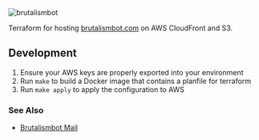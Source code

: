 <img alt="brutalismbot" src="https://brutalismbot.com/banner.png"/>

Terraform for hosting [brutalismbot.com](https://www.brutalismbot.com) on AWS CloudFront and S3.

## Development

1. Ensure your AWS keys are properly exported into your environment
2. Run `make` to build a Docker image that contains a planfile for terraform
3. Run `make apply` to apply the configuration to AWS

### See Also

- [Brutalismbot Mail](https://github.com/brutalismbot/mail)
